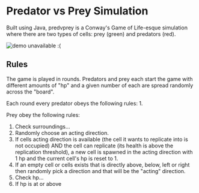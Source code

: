 # Predator vs Prey Simulation
Built using Java, predvprey is a Conway's Game of Life-esque simulation where there are two types of cells: prey (green) and predators (red).

![demo unavailable :(](https://i.imgur.com/Vxyab1t.gifv "Demo (sorry for poor quality)")

## Rules
The game is played in rounds. Predators and prey each start the game with different amounts of "hp" and a given number of each are spread randomly across the "board".

Each round every predator obeys the following rules:
1.

Prey obey the following rules:
1. Check surroundings...
2. Randomly choose an acting direction.
3. If cells acting direction is available (the cell it wants to replicate into is not occupied) AND the cell can replicate (its health is above the replication threshold), a new cell is spawned in the acting direction with 1 hp and the current cell's hp is reset to 1.
2. If an empty cell or cells exists that is directly above, below, left or right then randomly pick a direction and that will be the "acting" direction.
3. Check hp...
4. If hp is at or above
